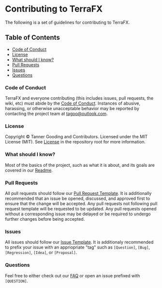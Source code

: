 # Contributing to TerraFX

The following is a set of guidelines for contributing to TerraFX.

## Table of Contents

* [Code of Conduct](#code-of-conduct)
* [License](#license)
* [What should I know?](#what-should-i-know)
* [Pull Requests](#pull-requests)
* [Issues](#issues)
* [Questions](#questions)


### Code of Conduct

TerraFX and everyone contributing (this includes issues, pull requests, the wiki, etc) must abide by the [Code of Conduct](CODE_OF_CONDUCT.md). Instances of abusive, harassing, or otherwise unacceptable behavior may be reported by contacting the project team at tagoo@outlook.com.

### License

Copyright © Tanner Gooding and Contributors. Licensed under the MIT License (MIT). See [License](LICENSE.md) in the repository root for more information.

### What should I know?

Most of the basics of the project, such as what it is about, and its goals are covered in our [Readme](README.md).

### Pull Requests

All pull requests should follow our [Pull Request Template](PULL_REQUEST_TEMPALTE.md). It is additionally recommended that an issue be opened, discussed, and approved first to ensure that the change will be accepted. Any pull requests not following pull request template will be requested to be updated. Any pull requests opened without a corresponding issue may be delayed or be required to undergo further changes before being accepted.

### Issues

All issues should follow our [Issue Template](ISSUE_TEMPLATE.md). It is additionaly recommended to prefix your issue with an appriopriate "tag" such as `[Question]`, `[Bug]`, `[Regression]`, `[Idea]`, or `[Proposal]`.

### Questions

Feel free to either check out our [FAQ](FAQ.md) or open an issue prefixed with `[QUESTION]`.

